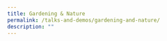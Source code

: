 ```yaml
---
title: Gardening & Nature
permalink: /talks-and-demos/gardening-and-nature/
description: ""
---
```

